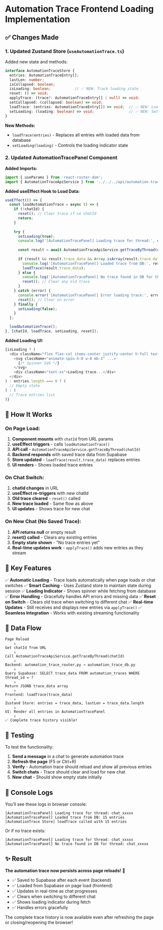 # Automation Trace Frontend Loading Implementation

## ✅ Changes Made

### 1. Updated Zustand Store (`useAutomationTrace.ts`)

Added new state and methods:
```typescript
interface AutomationTraceStore {
  entries: AutomationTraceEntry[];
  lastLen: number;
  isCollapsed: boolean;
  isLoading: boolean;           // ✅ NEW: Track loading state
  reset: () => void;
  applyTrace: (trace?: AutomationTraceEntry[] | null) => void;
  setCollapsed: (collapsed: boolean) => void;
  loadTrace: (entries: AutomationTraceEntry[]) => void;  // ✅ NEW: Load complete trace
  setLoading: (loading: boolean) => void;                // ✅ NEW: Set loading state
}
```

**New Methods:**
- `loadTrace(entries)` - Replaces all entries with loaded data from database
- `setLoading(loading)` - Controls the loading indicator state

### 2. Updated AutomationTracePanel Component

**Added Imports:**
```typescript
import { useParams } from 'react-router-dom';
import { AutomationTraceApiService } from '../../../api/automation-trace';
```

**Added useEffect Hook to Load Data:**
```typescript
useEffect(() => {
  const loadAutomationTrace = async () => {
    if (!chatId) {
      reset(); // Clear trace if no chatId
      return;
    }
    
    try {
      setLoading(true);
      console.log('[AutomationTracePanel] Loading trace for thread:', chatId);
      
      const result = await AutomationTraceApiService.getTraceByThread(chatId);
      
      if (result && result.trace_data && Array.isArray(result.trace_data)) {
        console.log('[AutomationTracePanel] Loaded trace from DB:', result.trace_data.length, 'entries');
        loadTrace(result.trace_data);
      } else {
        console.log('[AutomationTracePanel] No trace found in DB for thread:', chatId);
        reset(); // Clear any old trace
      }
    } catch (error) {
      console.error('[AutomationTracePanel] Error loading trace:', error);
      reset(); // Clear on error
    } finally {
      setLoading(false);
    }
  };

  loadAutomationTrace();
}, [chatId, loadTrace, setLoading, reset]);
```

**Added Loading UI:**
```typescript
{isLoading ? (
  <div className="flex flex-col items-center justify-center h-full text-zinc-400 py-8">
    <svg className="animate-spin h-8 w-8 mb-3" ...>
      {/* Spinner SVG */}
    </svg>
    <div className="text-xs">Loading trace...</div>
  </div>
) : entries.length === 0 ? (
  // Empty state
) : (
  // Trace entries list
)}
```

## 🔄 How It Works

### On Page Load:
1. **Component mounts** with `chatId` from URL params
2. **useEffect triggers** - calls `loadAutomationTrace()`
3. **API call** - `AutomationTraceApiService.getTraceByThread(chatId)`
4. **Backend responds** with saved trace data from Supabase
5. **Store updated** - `loadTrace(result.trace_data)` replaces entries
6. **UI renders** - Shows loaded trace entries

### On Chat Switch:
1. **chatId changes** in URL
2. **useEffect re-triggers** with new chatId
3. **Old trace cleared** - `reset()` called
4. **New trace loaded** - Same flow as above
5. **UI updates** - Shows trace for new chat

### On New Chat (No Saved Trace):
1. **API returns null** or empty result
2. **reset() called** - Clears any existing entries
3. **Empty state shown** - "No trace entries yet"
4. **Real-time updates work** - `applyTrace()` adds new entries as they stream

## 🎯 Key Features

✅ **Automatic Loading** - Trace loads automatically when page loads or chat switches
✅ **Smart Caching** - Uses Zustand store to maintain state during session
✅ **Loading Indicator** - Shows spinner while fetching from database
✅ **Error Handling** - Gracefully handles API errors and missing data
✅ **Reset on Switch** - Clears old trace when switching to different chat
✅ **Real-time Updates** - Still receives and displays new entries via `applyTrace()`
✅ **Seamless Integration** - Works with existing streaming functionality

## 🔗 Data Flow

```
Page Reload
    ↓
Get chatId from URL
    ↓
Call AutomationTraceApiService.getTraceByThread(chatId)
    ↓
Backend: automation_trace_router.py → automation_trace_db.py
    ↓
Query Supabase: SELECT trace_data FROM automation_traces WHERE thread_id = ?
    ↓
Return JSONB trace_data array
    ↓
Frontend: loadTrace(trace_data)
    ↓
Zustand Store: entries = trace_data, lastLen = trace_data.length
    ↓
UI: Render all entries in AutomationTracePanel
    ↓
✅ Complete trace history visible!
```

## 🧪 Testing

To test the functionality:

1. **Send a message** in a chat to generate automation trace
2. **Refresh the page** (F5 or Ctrl+R)
3. **Verify** - Automation trace should reload and show all previous entries
4. **Switch chats** - Trace should clear and load for new chat
5. **New chat** - Should show empty state initially

## 📝 Console Logs

You'll see these logs in browser console:
```
[AutomationTracePanel] Loading trace for thread: chat_xxxxx
[AutomationTracePanel] Loaded trace from DB: 15 entries
[AutomationTrace Store] loadTrace called with 15 entries
```

Or if no trace exists:
```
[AutomationTracePanel] Loading trace for thread: chat_xxxxx
[AutomationTracePanel] No trace found in DB for thread: chat_xxxxx
```

## ✨ Result

**The automation trace now persists across page reloads!** 🎉

- ✅ Saved to Supabase after each event (backend)
- ✅ Loaded from Supabase on page load (frontend)
- ✅ Updates in real-time as chat progresses
- ✅ Clears when switching to different chat
- ✅ Shows loading indicator during fetch
- ✅ Handles errors gracefully

The complete trace history is now available even after refreshing the page or closing/reopening the browser!
